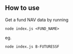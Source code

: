 ## How to use
Get a fund NAV data by running
```
node index.js <FUND_NAME>
```
eg.
```
node index.js B-FUTURESSF
```